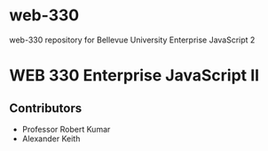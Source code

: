 # web-330
web-330 repository for Bellevue University Enterprise JavaScript 2
# WEB 330 Enterprise JavaScript II
## Contributors 
* Professor Robert Kumar
* Alexander Keith